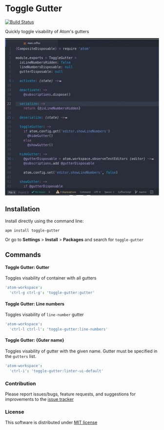# Toggle Gutter

[![Build Status](https://travis-ci.org/MaximSokolov/toggle-gutter.svg?branch=master)](https://travis-ci.org/MaximSokolov/toggle-gutter)

Quickly toggle visability of Atom's gutters

![toggle-gutter](https://raw.githubusercontent.com/MaximSokolov/toggle-gutter/master/img/toggle-gutter.gif)

## Installation

Install directly using the command line:

```
apm install toggle-gutter
```

Or go to __Settings__ > __Install__ > __Packages__ and search for `toggle-gutter`

## Commands

#### Toggle Gutter: Gutter

Toggles visability of container with all gutters

```cson
'atom-workspace':
  'ctrl-g ctrl-g': 'toggle-gutter:gutter'
```

#### Toggle Gutter: Line numbers

Toggles visability of `line-number` gutter

```cson
'atom-workspace':
  'ctrl-l ctrl-l': 'toggle-gutter:line-numbers'
```

#### Toggle Gutter: {Guter name}

Toggles visability of gutter with the given name. Gutter must be specified in the `gutters` list.

```cson
'atom-workspace':
  'ctrl-i': 'toggle-gutter:linter-ui-default'
```


### Contribution

Please report issues/bugs, feature requests, and suggestions for improvements to the [issue tracker](https://github.com/MaximSokolov/toggle-gutter/issues)

### License

This software is distributed under [MIT license](./LICENSE.md)
